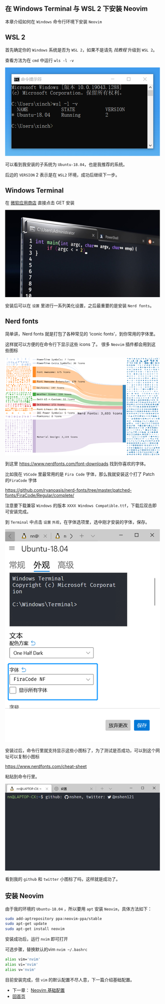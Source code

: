 ## 在 Windows Terminal 与 WSL 2 下安装 Neovim 

本章介绍如何在 `Windows` 命令行环境下安装 `Neovim`

## WSL 2 

首先确定你的 `Windows` 系统是否为 `WSL 2`，如果不是请先 *找教程* 升级到 `WSL 2`。

查看方法为在 `cmd` 中运行 `wls -l -v`

![wsl version](./imgs/1.png)

可以看到我安装的子系统为 `Ubuntu-18.04`，也是我推荐的系统。

后边的 `VERSION` 2 表示是在 `WSL2` 环境，成功后继续下一步。

## Windows Terminal

在 [微软应用商店](https://www.microsoft.com/en-us/p/windows-terminal/9n0dx20hk701?activetab=pivot:overviewtab#) 直接点击 GET 安装

![windows terminal](./imgs/terminal.jpg)

安装后可以在 `设置` 里进行一系列美化设置，之后最重要的是安装 `Nerd fonts`。

## Nerd fonts

简单讲，Nerd fonts 就是打包了各种常见的 ‘iconic fonts’，到你常用的字体里。

这样就可以方便的在命令行下显示这些 icons 了。 很多 `Neovim` 插件都会用到这些图标

![nerd fonts](./imgs/sankey-glyphs-combined-diagram.png)

到这里 https://www.nerdfonts.com/font-downloads 找到你喜欢的字体。

比如我在 `VSCode` 里最常用的是 `Fira Code` 字体，那么我就安装这个打了 Patch 的`FiraCode` 字体

https://github.com/ryanoasis/nerd-fonts/tree/master/patched-fonts/FiraCode/Regular/complete/

注意要下载兼容 `Windows` 的版本 `XXXX Windows Compatible.ttf`，下载后双击即可安装完成。

到 `Terminal` 中点击 `设置` `外观`，在字体选项里，选中刚才安装的字体，保存。

![nerd fonts](./imgs/2.png)

安装过后，命令行里就支持显示这些小图标了，为了测试是否成功，可以到这个网址可以复制小图标

https://www.nerdfonts.com/cheat-sheet

粘贴到命令行里。

![nerd fonts](./imgs/3.png)

看到我的 `github` 和 `twitter` 小图标了吗，这样就是成功了。

## 安装 Neovim

由于我的环境的 `Ubuntu-18.04` ，所以要用 `apt` 安装 `Neovim`，具体方法如下：

```bash
sudo add-aptrepository ppa:neovim-ppa/stable
sudo apt-get update
sudo apt-get install neovim
```

安装成功后，运行 `nvim` 即可打开

可选步骤，替换默认的vim  `nvim ~/.bashrc`

```bash
alias vim='nvim'
alias vi='nvim'
alias v='nvim'
```

目前安装完成，但 `vim` 的默认配置不尽人意，下一篇介绍基础配置。

- 下一章： [Neovim 基础配置](./basic-config.md)  
- [回首页](../README.md)
